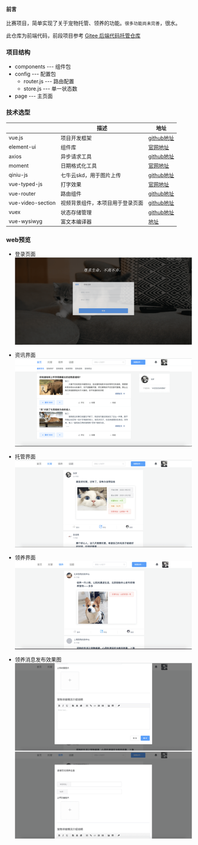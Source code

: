 #### 前言
比赛项目，简单实现了关于宠物托管、领养的功能。`很多功能尚未完善`，很水。

此仓库为前端代码，前段项目参考 [Gitee 后端代码托管仓库](https://gitee.com/zhaofengling/pet-master/tree/master)


### 项目结构

* components --- 组件包
* config    --- 配置包
    * router.js --- 路由配置
    * store.js  --- 单一状态数
* page  --- 主页面


### 技术选型


|       | 描述 | 地址|
| ---   | ---  |   ---    |
| vue.js       | 项目开发框架  |   [github地址](https://github.com/vuejs/vue#readme)   |
| element-ui   | 组件库       |   [官网地址](http://element.eleme.io/)   |
| axios        | 异步请求工具  |   [github地址](https://github.com/axios/axios)    |
| moment        | 日期格式化工具  |   [官网地址](https://momentjs.com/)   |
| qiniu-js        | 七牛云skd，用于图片上传  |   [github地址](http://github.com/qiniu/js-sdk.git)   |
| vue-typed-js        | 打字效果  |   [官网地址](https://mattboldt.com/demos/typed-js/)    |
| vue-router        | 路由组件  |   [github地址](https://github.com/vuejs/vue-router#readme/)    |
| vue-video-section        | 视频背景组件，本项目用于登录页面  |   [github地址](https://github.com/johndatserakis/vue-video-section)    |
| vuex        | 状态存储管理  |   [github地址](https://github.com/vuejs/vuex#readme)    |
| vue-wysiwyg        | 富文本编译器  |   [地址](https://www.npmjs.com/package/vue-wysiwyg)    |

### web预览
* 登录页面
![](./src/assets/1581399778894-HcWxmTOhEvNg5LeA.png)

* 资讯界面
![](./src/assets/1581399778894-7lebrStD2DDqub4a.png)

* 托管界面
![](./src/assets/1581399778894-tNNbhuhiFRkxeTvL.png)

* 领养界面
![](./src/assets/1581399778894-x6zcew7hJx2Ky9SC.png)

* 领养消息发布效果图
![](./src/assets/1581399778890-attBkUuqq3Nfxcoz.png)
![](./src/assets/1581399778889-5tp6TufOekGP6Dzg.png)

